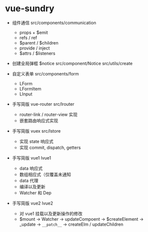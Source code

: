 # vue-sundry

- 组件通信 src/components/communication
  + props + $emit
  + refs / ref
  + $parent / $children
  + provide / inject
  + $attrs / $listeners

- 创建全局弹框 $notice src/component/Notice src/utils/create
  
- 自定义表单 src/components/form
  + LForm
  + LFormItem 
  + LInput

- 手写简版 vue-router src/lrouter
  + router-link / router-view 实现
  + 嵌套路由响应式实现
  
- 手写简版 vuex src/lstore
  + 实现 state 响应式
  + 实现 commit, dispatch, getters

- 手写简版 vue1 lvue1
  + data 响应式
  + 数组相应式（仅覆盖未通知
  + data 代理
  + 编译以及更新
  + Watcher 和 Dep

- 手写简版 vue2 lvue2
  + 对 vue1 挂载以及更新操作的修改
  + $mount -> Watcher -> updateCompoent -> $createElement -> _update -> `__patch__` -> createElm / updateChildren
